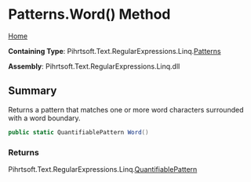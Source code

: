 # Patterns\.Word\(\) Method

[Home](../../../../../../README.md)

**Containing Type**: Pihrtsoft\.Text\.RegularExpressions\.Linq\.[Patterns](../README.md)

**Assembly**: Pihrtsoft\.Text\.RegularExpressions\.Linq\.dll

## Summary

Returns a pattern that matches one or more word characters surrounded with a word boundary\.

```csharp
public static QuantifiablePattern Word()
```

### Returns

Pihrtsoft\.Text\.RegularExpressions\.Linq\.[QuantifiablePattern](../../QuantifiablePattern/README.md)

